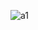 ![a1](https://img1.daumcdn.net/thumb/R1280x0/?scode=mtistory2&fname=https%3A%2F%2Fblog.kakaocdn.net%2Fdn%2Fv1JA3%2FbtqF2RVRxhp%2FmdeRojTUamqkIdA8ilTnCk%2Fimg.png)
